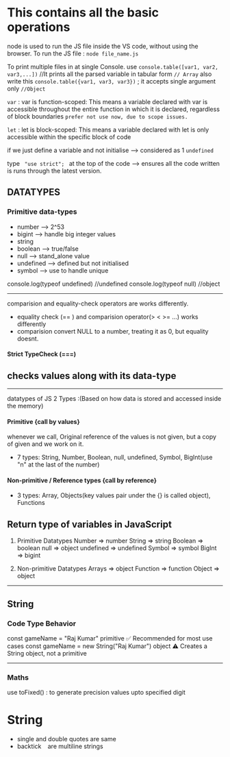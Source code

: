 # This contains all the basic operations


node is used to run the JS file inside the VS code, without using the browser.
To run the JS file : `node file_name.js`

To print multiple files in at single Console.
use `console.table([var1, var2, var3,...])` //It prints all the parsed variable in tabular form `// Array`
also write this `console.table({var1, var3, var3})` ; it accepts single argument only `//Object`


<!-- VAriable initialisation -->
`var` : var is function-scoped: This means a variable declared with var is accessible throughout the entire function in which it is declared, regardless of block boundaries ```prefer not use now, due to scope issues.```

`let` : let is block-scoped: This means a variable declared with let is only accessible within the specific block of code

if we just define a variable and not initialise --> considered as 1 `undefined`


<!-- To ensure all the code runs as of latest version, not run like by previous/older engine -->
type `  "use strict";  ` at the top of the code --> ensures all the code written is runs through the latest version.



## DATATYPES
### Primitive data-types
- number    -->  2^53
- bigint    --> handle big integer values
- string
- boolean   --> true/false
- null      --> stand_alone value
- undefined --> defined but not initialised
- symbol    --> use to handle unique

<!-- typeof() : finds type  {note braces after typeof is optional}-->
console.log(typeof undefined) //undefined
console.log(typeof null) //object


---
<!-- 04_Comparisions -->
comparision and equality-check operators are works differently.

- equality check (== ) and comparision operator(>  <   >= ...) works differently
- comparision convert NULL to a number, treating it as 0, but equality doesnt.

#### Strict TypeCheck (===) 
checks values along with its data-type
---


---
<!-- SOME INTERVIEW QUESTIONS -->
datatypes of JS
2 Types :(Based on how data is stored and accessed inside the memory)

#### Primitive         {call by values}
whenever we call, Original reference of the values is not given, but a copy of given and we work on it.
- 7 types:  String, Number, Boolean, null, undefined, Symbol, BigInt(use "n" at the last of the number)

#### Non-primitive / Reference types {call by reference}
- 3 types: Array, Objects(key values pair under the {} is called object), Functions


## Return type of variables in JavaScript
1) Primitive Datatypes
       Number => number
       String  => string
       Boolean  => boolean
       null  => object
       undefined  =>  undefined
       Symbol  =>  symbol
       BigInt  =>  bigint

2) Non-primitive Datatypes
       Arrays  =>  object
       Function  =>  function
       Object  =>  object
---


## String
### Code                                             Type                        Behavior
const gameName = "Raj Kumar"                     primitive            ✅ Recommended for most use cases
const gameName = new String("Raj Kumar")         object        ⚠️ Creates a String object, not a primitive

---
### Maths
use toFixed() : to generate precision values upto specified digit


# String
- single and double quotes are same
- backtick ` ` are multiline strings
